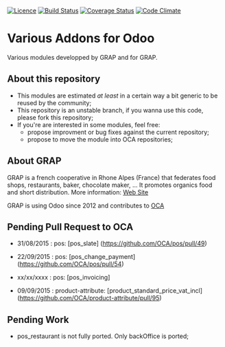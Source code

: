 [![Licence](https://img.shields.io/badge/licence-AGPL--3-blue.svg)](http://www.gnu.org/licenses/agpl-3.0-standalone.html)
[![Build Status](https://travis-ci.org/grap/odoo-addons-misc.svg?branch=8.0)](https://travis-ci.org/grap/odoo-addons-misc)
[![Coverage Status](https://coveralls.io/repos/grap/odoo-addons-misc/badge.svg?branch=8.0&service=github)](https://coveralls.io/github/grap/odoo-addons-misc?branch=8.0)
[![Code Climate](https://codeclimate.com/github/grap/odoo-addons-misc/badges/gpa.svg)](https://codeclimate.com/github/grap/odoo-addons-misc)

Various Addons for Odoo
=======================

Various modules developped by GRAP and for GRAP.

About this repository
---------------------
* This modules are estimated *at least* in a certain way a bit generic to be
  reused by the community;
* This repository is an unstable branch, if you wanna use this code, please
  fork this repository;
* If you're are interested in some modules, feel free:
    * propose improvment or bug fixes against the current repository;
    * propose to move the module into OCA repositories;

About GRAP
----------
GRAP is a french cooperative in Rhone Alpes (France) that federates food shops,
restaurants, baker, chocolate maker, ... It promotes organics food and short
distribution.
More information: [Web Site](http://www.grap.coop)

GRAP is using Odoo since 2012 and contributes to
[OCA](https://odoo-community.org/)

Pending Pull Request to OCA
---------------------------

* 31/08/2015 : pos: [pos_slate] (https://github.com/OCA/pos/pull/49)
* 22/09/2015 : pos: [pos_change_payment] (https://github.com/OCA/pos/pull/54)
* xx/xx/xxxx : pos: [pos_invoicing]

* 09/09/2015 : product-attribute: [product_standard_price_vat_incl] (https://github.com/OCA/product-attribute/pull/95)

Pending Work
------------
* pos_restaurant is not fully ported. Only backOffice is ported;

